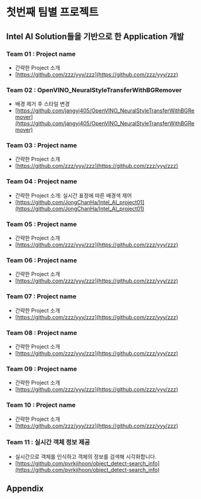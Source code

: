 # 첫번째 팀별 프로젝트

## Intel AI Solution들을 기반으로 한 Application 개발

### Team 01 : Project name

* 간략한 Project 소개
* [https://github.com/zzz/yyy/zzz](https://github.com/zzz/yyy/zzz)

### Team 02 : OpenVINO_NeuralStyleTransferWithBGRemover

* 배경 제거 후 스타일 변경
* [https://github.com/jangyj405/OpenVINO_NeuralStyleTransferWithBGRemover](https://github.com/jangyj405/OpenVINO_NeuralStyleTransferWithBGRemover)

### Team 03 : Project name

* 간략한 Project 소개
* [https://github.com/zzz/yyy/zzz](https://github.com/zzz/yyy/zzz)

### Team 04 : Project name

* 간략한 Project 소개: 실시간 표정에 따른 배경색 제어
* [https://github.com/JongChanHa/Intel_AI_project01](https://github.com/JongChanHa/Intel_AI_project01)
### Team 05 : Project name

* 간략한 Project 소개
* [https://github.com/zzz/yyy/zzz](https://github.com/zzz/yyy/zzz)

### Team 06 : Project name

* 간략한 Project 소개
* [https://github.com/zzz/yyy/zzz](https://github.com/zzz/yyy/zzz)

### Team 07 : Project name

* 간략한 Project 소개
* [https://github.com/zzz/yyy/zzz](https://github.com/zzz/yyy/zzz)

### Team 08 : Project name

* 간략한 Project 소개
* [https://github.com/zzz/yyy/zzz](https://github.com/zzz/yyy/zzz)

### Team 09 : Project name

* 간략한 Project 소개
* [https://github.com/zzz/yyy/zzz](https://github.com/zzz/yyy/zzz)

### Team 10 : Project name

* 간략한 Project 소개
* [https://github.com/zzz/yyy/zzz](https://github.com/zzz/yyy/zzz)

### Team 11 : 실시간 객체 정보 제공

* 실시간으로 객체를 인식하고 객체의 정보를 검색해 시각화합니다.
* [https://github.com/pvrkjihoon/object_detect-search_info](https://github.com/pvrkjihoon/object_detect-search_info)

## Appendix
